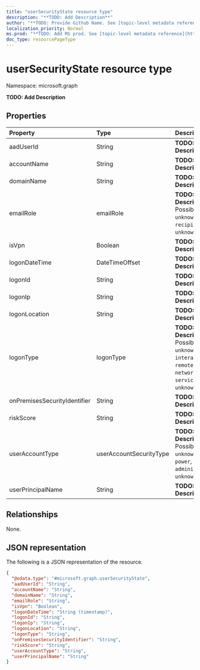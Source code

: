 ```yaml
---
title: "userSecurityState resource type"
description: "**TODO: Add Description**"
author: "**TODO: Provide Github Name. See [topic-level metadata reference](https://msgo.azurewebsites.net/add/document/guidelines/metadata.html#topic-level-metadata)**"
localization_priority: Normal
ms.prod: "**TODO: Add MS prod. See [topic-level metadata reference](https://msgo.azurewebsites.net/add/document/guidelines/metadata.html#topic-level-metadata)**"
doc_type: resourcePageType
---
```


# userSecurityState resource type


Namespace: microsoft.graph

**TODO: Add Description**

## Properties
|Property|Type|Description|
|:---|:---|:---|
|aadUserId|String|**TODO: Add Description**|
|accountName|String|**TODO: Add Description**|
|domainName|String|**TODO: Add Description**|
|emailRole|emailRole|**TODO: Add Description**. Possible values are: `unknown`, `sender`, `recipient`, `unknownFutureValue`.|
|isVpn|Boolean|**TODO: Add Description**|
|logonDateTime|DateTimeOffset|**TODO: Add Description**|
|logonId|String|**TODO: Add Description**|
|logonIp|String|**TODO: Add Description**|
|logonLocation|String|**TODO: Add Description**|
|logonType|logonType|**TODO: Add Description**. Possible values are: `unknown`, `interactive`, `remoteInteractive`, `network`, `batch`, `service`, `unknownFutureValue`.|
|onPremisesSecurityIdentifier|String|**TODO: Add Description**|
|riskScore|String|**TODO: Add Description**|
|userAccountType|userAccountSecurityType|**TODO: Add Description**. Possible values are: `unknown`, `standard`, `power`, `administrator`, `unknownFutureValue`.|
|userPrincipalName|String|**TODO: Add Description**|

## Relationships
None.

## JSON representation
The following is a JSON representation of the resource.
<!-- {
  "blockType": "resource",
  "@odata.type": "microsoft.graph.userSecurityState"
}
-->
``` json
{
  "@odata.type": "#microsoft.graph.userSecurityState",
  "aadUserId": "String",
  "accountName": "String",
  "domainName": "String",
  "emailRole": "String",
  "isVpn": "Boolean",
  "logonDateTime": "String (timestamp)",
  "logonId": "String",
  "logonIp": "String",
  "logonLocation": "String",
  "logonType": "String",
  "onPremisesSecurityIdentifier": "String",
  "riskScore": "String",
  "userAccountType": "String",
  "userPrincipalName": "String"
}
```

